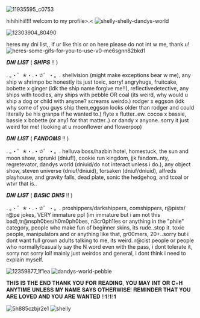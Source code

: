 ![11935595_c0753](https://github.com/user-attachments/assets/89002cbb-906e-4595-add6-177364332ba7)



hihihihii!!!! welcom to my profile>.<
![shelly-shelly-dandys-world](https://github.com/user-attachments/assets/7ed4a305-be8e-4cfc-bad6-366999479671)

![12303904_80490](https://github.com/user-attachments/assets/4c7b9680-7b6a-43b6-8e7f-7c501553de7c)



heres my dni list,, if ur like this or on here please do not int w me, thank u! ![heres-some-gifs-for-you-to-use-v0-me6sgnn82bkd1](https://github.com/user-attachments/assets/ba45063e-e7bf-4119-a6fc-24fa6a530b8e)


𝑫𝑵𝑰 𝑳𝑰𝑺𝑻 ( 𝑺𝑯𝑰𝑷𝑺 !! )

. 。・゜✭・.・✫゜・。.
shellvision (might make exceptions bear w me), any ship w shrimpo bc honestly its just toxic, sorry! 
angryhugs, fruitcake, bobette x ginger (idk the ship name forgive me!!), reflectivedetective, any ships with toodles,
any ships with pebble OR coal (its weird, why would u ship a dog or child with anyone? screams weirdo.) rodger x eggson
(idk why some of you guys ship them,eggson looks older than rodger and could literally be his granpa if he wanted to.) 
flyte x flutter..ew. cocoa x bassie, bassie x bobette (or any1 for that matter..) or dandy x anyone..sorry it just weird 
for me! (looking at u moonflower and flowerpop)

𝑫𝑵𝑰 𝑳𝑰𝑺𝑻 ( 𝑭𝑨𝑵𝑫𝑶𝑴𝑺 !! )

. 。・゜✭・.・✫゜・。.
helluva boss/hazbin hotel, homestuck, the sun and moon show, sprunki (dniuf!), cookie run kingdom, jjk fandom..nty, regretevator,
dandys world (dniuid/do not interact unless i do.), any object show, steven universe (dniuf/dniuid), forsaken (dniuf/dniuid),
alfreds playhouse, and gravity falls, dead plate, sonic the hedgehog, and tcoal or wtvr that is..

𝑫𝑵𝑰 𝑳𝑰𝑺𝑻 ( 𝑩𝑨𝑺𝑰𝑪 𝑫𝑵𝑰𝑺 !! )

. 。・゜✭・.・✫゜・。.
proshippers/darkshippers, comshippers, r@pists/ r@pe jokes, VERY immature ppl (im immature but i am not this bad),tr@nsph0bes/h0m0ph0bes, n3cr0ph1les or anything in the "phile" category, people who make fun of beginner skins, its rude..stop it. toxic people,
manipulators and or anything like that, gr00mers, 20+..sorry but i dont want full grown adults talking to me, its weird. r@cist people or people who normally/casually say
the N word even with the pass, i dont tolerate it, sorry not sorry lol! mainly just weirdos and general, i dont think i need to explain myself.

![12359877_1f1ea](https://github.com/user-attachments/assets/be2427c2-270e-4fc8-81bc-5e59f1a34294) ![dandys-world-pebble](https://github.com/user-attachments/assets/006f5f83-1020-4722-874e-6bde634bd2b8)

𝐓𝐇𝐈𝐒 𝐈𝐒 𝐓𝐇𝐄 𝐄𝐍𝐃 𝐓𝐇𝐀𝐍𝐊 𝐘𝐎𝐔 𝐅𝐎𝐑 𝐑𝐄𝐀𝐃𝐈𝐍𝐆,
𝐘𝐎𝐔 𝐌𝐀𝐘 𝐈𝐍𝐓 𝐎𝐑 𝐂+𝐇 𝐀𝐍𝐘𝐓𝐈𝐌𝐄 𝐔𝐍𝐋𝐄𝐒𝐒 𝐌𝐘 𝐍𝐀𝐌𝐄 𝐒𝐀𝐘𝐒 𝐎𝐓𝐇𝐄𝐑𝐖𝐈𝐒𝐄!
𝐑𝐄𝐌𝐈𝐍𝐃𝐄𝐑 𝐓𝐇𝐀𝐓 𝐘𝐎𝐔 𝐀𝐑𝐄 𝐋𝐎𝐕𝐄𝐃 𝐀𝐍𝐃 𝐘𝐎𝐔 𝐀𝐑𝐄 𝐖𝐀𝐍𝐓𝐄𝐃 !!𝟏!𝟏!𝟏

![5h885czbjr2e1](https://github.com/user-attachments/assets/0437d5a8-30ce-48d3-ae0d-f0dab07cc1b9) ![shelly](https://github.com/user-attachments/assets/cd796fce-e406-4be0-b9f0-13e8e151abac)

